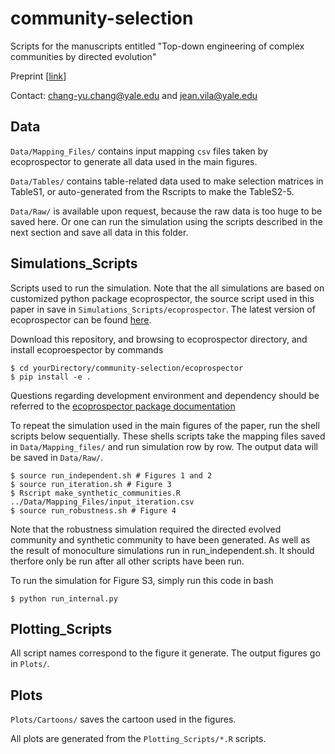 # community-selection

Scripts for the manuscripts entitled "Top-down engineering of complex communities by directed evolution"

Preprint [[link](https://www.biorxiv.org/content/10.1101/2020.07.24.214775v2)]

Contact: chang-yu.chang@yale.edu and jean.vila@yale.edu


## Data

`Data/Mapping_Files/` contains input mapping `csv` files taken by ecoprospector to generate all data used in the main figures.

`Data/Tables/` contains table-related data used to make selection matrices in TableS1, or auto-generated from the Rscripts to make the TableS2-5.

`Data/Raw/` is available upon request, because the raw data is too huge to be saved here. Or one can run the simulation using the scripts described in the next section and save all data in this folder. 

## Simulations_Scripts

Scripts used to run the simulation. Note that the all simulations are based on customized python package ecoprospector, the source script used in this paper in save in `Simulations_Scripts/ecoprospector`. The latest version of ecoprospector can be found [here](https://github.com/Chang-Yu-Chang/ecoprospector). 

Download this repository, and browsing to ecoprospector directory, and install ecoproespector by commands

```{bash}
$ cd yourDirectory/community-selection/ecoprospector
$ pip install -e .
```
Questions regarding development environment and dependency should be referred to the [ecoprospector package documentation](https://ecoprospector.readthedocs.io/en/latest/index.html)

To repeat the simulation used in the main figures of the paper, run the shell scripts below sequentially. These shells scripts take the mapping files saved in `Data/Mapping_files/` and run simulation row by row. The output data will be saved in `Data/Raw/`. 

```{bash}
$ source run_independent.sh # Figures 1 and 2
$ source run_iteration.sh # Figure 3
$ Rscript make_synthetic_communities.R ../Data/Mapping_Files/input_iteration.csv
$ source run_robustness.sh # Figure 4
```
Note that the robustness simulation required the directed evolved community and synthetic community to have been generated. As well as the result of monoculture simulations run in run_independent.sh. It should therfore only be run after all other scripts have been run.

To run the simulation for Figure S3, simply run this code in bash

```{bash}
$ python run_internal.py
```

## Plotting_Scripts

All script names correspond to the figure it generate. The output figures go in `Plots/`.

## Plots

`Plots/Cartoons/` saves the cartoon used in the figures.

All plots are generated from the `Plotting_Scripts/*.R` scripts.

